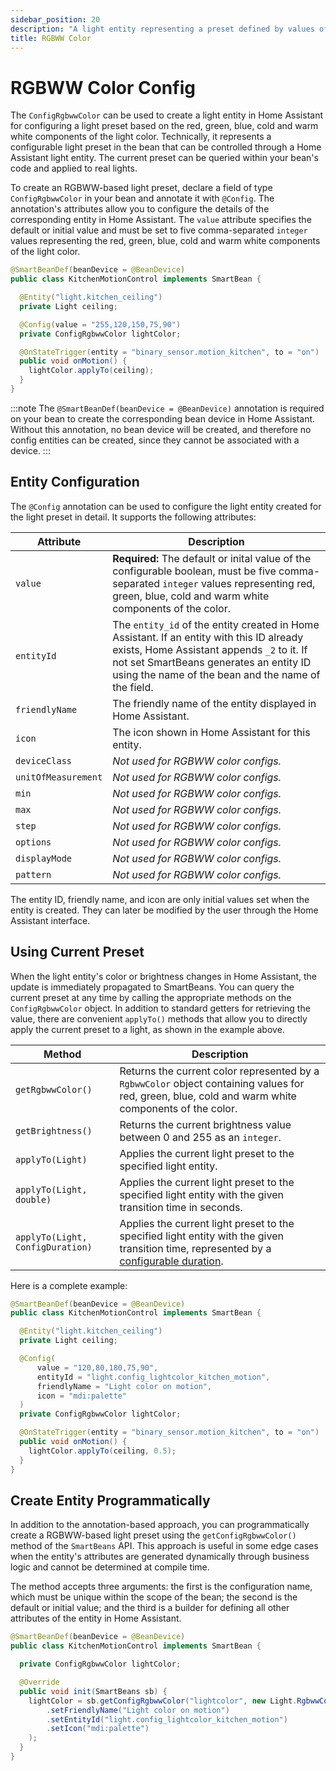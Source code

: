 ```yaml
---
sidebar_position: 20
description: "A light entity representing a preset defined by values of red, green, blue, cold and warm white."
title: RGBWW Color
---
```


# RGBWW Color Config

The `ConfigRgbwwColor` can be used to create a light entity in Home Assistant for configuring a light preset based on the 
red, green, blue, cold and warm white components of the light color. Technically, it represents a configurable light preset
in the bean that can be controlled through a Home Assistant light entity. The current preset can be queried within your 
bean's code and applied to real lights. 

To create an RGBWW-based light preset, declare a field of type `ConfigRgbwwColor` in your bean and annotate it with 
`@Config`. The annotation's attributes allow you to configure the details of the corresponding entity in Home Assistant. 
The `value` attribute specifies the default or initial value and must be set to five comma-separated `integer` values
representing the red, green, blue, cold and warm white components of the light color.
 
````java
@SmartBeanDef(beanDevice = @BeanDevice)
public class KitchenMotionControl implements SmartBean {

  @Entity("light.kitchen_ceiling")
  private Light ceiling;

  @Config(value = "255,120,150,75,90")
  private ConfigRgbwwColor lightColor;

  @OnStateTrigger(entity = "binary_sensor.motion_kitchen", to = "on")
  public void onMotion() {
    lightColor.applyTo(ceiling);
  }
}
````

:::note
The `@SmartBeanDef(beanDevice = @BeanDevice)` annotation is required on your bean to create the corresponding bean device 
in Home Assistant. Without this annotation, no bean device will be created, and therefore no config entities can be 
created, since they cannot be associated with a device.
:::

## Entity Configuration

The `@Config` annotation can be used to configure the light entity created for the light preset in detail. It
supports the following attributes:

| Attribute           | Description                                                                                                                                                                                                                              |
|---------------------|------------------------------------------------------------------------------------------------------------------------------------------------------------------------------------------------------------------------------------------|
| `value`             | **Required:** The default or inital value of the configurable boolean, must be five comma-separated `integer` values representing red, green, blue, cold and warm white components of the color.                                         |
| `entityId`          | The `entity_id` of the entity created in Home Assistant. If an entity with this ID already exists, Home Assistant appends `_2` to it. If not set SmartBeans generates an entity ID using the name of the bean and the name of the field. |
| `friendlyName`      | The friendly name of the entity displayed in Home Assistant.                                                                                                                                                                             |
| `icon`              | The icon shown in Home Assistant for this entity.                                                                                                                                                                                        |
| `deviceClass`       | _Not used for RGBWW color configs._                                                                                                                                                                                                      |
| `unitOfMeasurement` | _Not used for RGBWW color configs._                                                                                                                                                                                                      |
| `min`               | _Not used for RGBWW color configs._                                                                                                                                                                                                      |
| `max`               | _Not used for RGBWW color configs._                                                                                                                                                                                                      |
| `step`              | _Not used for RGBWW color configs._                                                                                                                                                                                                      |
| `options`           | _Not used for RGBWW color configs._                                                                                                                                                                                                      |
| `displayMode`       | _Not used for RGBWW color configs._                                                                                                                                                                                                      |
| `pattern`           | _Not used for RGBWW color configs._                                                                                                                                                                                                      |

The entity ID, friendly name, and icon are only initial values set when the entity is created. They can later be 
modified by the user through the Home Assistant interface.

## Using Current Preset

When the light entity's color or brightness changes in Home Assistant, the update is immediately propagated to SmartBeans. 
You can query the current preset at any time by calling the appropriate methods on the `ConfigRgbwwColor` object. In 
addition to standard getters for retrieving the value, there are convenient `applyTo()` methods that allow you to directly
apply the current preset to a light, as shown in the example above.

| Method                           | Description                                                                                                                                          |
|----------------------------------|------------------------------------------------------------------------------------------------------------------------------------------------------|
| `getRgbwwColor()`                | Returns the current color represented by a `RgbwwColor` object containing values for red, green, blue, cold and warm white components of the color.  |
| `getBrightness()`                | Returns the current brightness value between 0 and 255 as an `integer`.                                                                              |
| `applyTo(Light)`                 | Applies the current light preset to the specified light entity.                                                                                      |
| `applyTo(Light, double)`         | Applies the current light preset to the specified light entity with the given transition time in seconds.                                            |
| `applyTo(Light, ConfigDuration)` | Applies the current light preset to the specified light entity with the given transition time, represented by a [configurable duration](./duration). |

Here is a complete example:

````java
@SmartBeanDef(beanDevice = @BeanDevice)
public class KitchenMotionControl implements SmartBean {

  @Entity("light.kitchen_ceiling")
  private Light ceiling;

  @Config(
      value = "120,80,180,75,90",
      entityId = "light.config_lightcolor_kitchen_motion",
      friendlyName = "Light color on motion",
      icon = "mdi:palette"
  )
  private ConfigRgbwwColor lightColor;

  @OnStateTrigger(entity = "binary_sensor.motion_kitchen", to = "on")
  public void onMotion() {
    lightColor.applyTo(ceiling, 0.5);
  }
}
````

## Create Entity Programmatically

In addition to the annotation-based approach, you can programmatically create a RGBWW-based light preset 
using the `getConfigRgbwwColor()` method of the `SmartBeans` API. This approach is useful in some edge cases when the
entity's attributes are generated dynamically through business logic and cannot be determined at compile time. 

The method accepts three arguments: the first is the configuration name, which must be unique within the scope of the
bean; the second is the default or initial value; and the third is a builder for defining all other attributes of the 
entity in Home Assistant.

````java
@SmartBeanDef(beanDevice = @BeanDevice)
public class KitchenMotionControl implements SmartBean {

  private ConfigRgbwwColor lightColor;

  @Override
  public void init(SmartBeans sb) {
    lightColor = sb.getConfigRgbwwColor("lightcolor", new Light.RgbwwColor(140, 200, 40, 75, 90), def -> def
        .setFriendlyName("Light color on motion")
        .setEntityId("light.config_lightcolor_kitchen_motion")
        .setIcon("mdi:palette")
    );
  }
}
````
